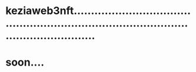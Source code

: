 # keziaweb3nft.................................................................................................................
# soon....
